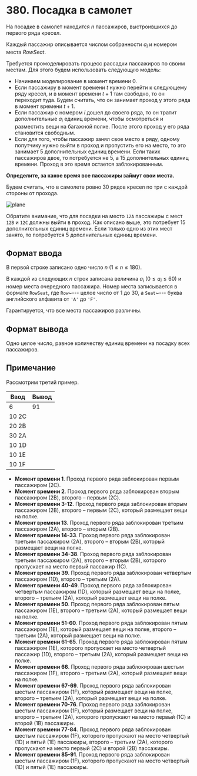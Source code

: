 # 380. Посадка в самолет

На посадке в самолет находится $n$ пассажиров, выстроившихся до первого ряда кресел.

Каждый пассажир описывается числом собранности $a_i$ и номером места $RowSeat$.

Требуется промоделировать процесс рассадки пассажиров по своим местам. Для этого будем использовать следующую модель:

- Начинаем моделирование в момент времени 0.
- Если пассажиру в момент времени $t$ нужно перейти к следующему ряду кресел, и в момент времени $t+1$ там свободно, то он переходит туда. Будем считать, что он занимает проход у этого ряда в момент времени $t+1$.
- Если пассажир с номером $i$ дошел до своего ряда, то он тратит дополнительные $a_i$ единиц времени, чтобы осмотреться и разместить вещи на багажной полке. После этого проход у его ряда становится свободным.
- Если для того, чтобы пассажир занял свое место в ряду, одному попутчику нужно выйти в проход и пропустить его на место, то это занимает 5 дополнительных единиц времени. Если таких пассажиров двое, то потребуется не 5, а 15 дополнительных единиц времени. Проход в это время остается заблокированным.

**Определите, за какое время все пассажиры займут свои места.**

Будем считать, что в самолете ровно 30 рядов кресел по три с каждой стороны от прохода.

![plane](https://coderun.yandex.ru/api/problem/plane-boarding/image/markdown?path=statements/russian/plane1.png)

Обратите внимание, что для посадки на место `12A` пассажиры с мест `12B` и `12C` должны выйти в проход. Как описано выше, это потребует 15 дополнительных единиц времени. Если только одно из этих мест занято, то потребуется 5 дополнительных единиц времени.

## Формат ввода

В первой строке записано одно число $n$ $(1 \le n \le 180)$.

В каждой из следующих $n$ строк записана величина $a_i$ $(0 \le a_i \le 60)$ и номер места очередного пассажира. Номер места записывается в формате `RowSeat`, где `Row`~--- целое число от 1 до 30, а `Seat`~--- буква английского алфавита от `'A'` до `'F'`.

Гарантируется, что все места пассажиров различны.

## Формат вывода

Одно целое число, равное количеству единиц времени на посадку всех пассажиров.

## Примечание

Рассмотрим третий пример.

Ввод|Вывод
--|--
6| 91
10 2C|
20 2B|
30 2A|
10 1D|
10 1E|
10 1F|

- **Момент времени 1**. Проход первого ряда заблокирован первым пассажиром (2С).
- **Момент времени 2**. Проход первого ряда заблокирован вторым пассажиром (2B), второго – первым (2C).
- **Момент времени 3-12**. Проход первого ряда заблокирован вторым пассажиром (2B), второго – первым (2C), который размещает вещи на полке.
- **Момент времени 13**. Проход первого ряда заблокирован третьим пассажиром (2A), второго – вторым (2B).
- **Момент времени 14-33**. Проход первого ряда заблокирован третьим пассажиром (2A), второго – вторым (2B), который размещает вещи на полке.
- **Момент времени 34-38**. Проход первого ряда заблокирован третьим пассажиром (2A), второго – вторым (2B), которого пропускает на место первый пассажир (1С).
- **Момент времени 39**. Проход первого ряда заблокирован четвертым пассажиром (1D), второго – третьим (2А).
- **Момент времени 40-49**. Проход первого ряда заблокирован четвертым пассажиром (1D), который размещает вещи на полке, второго – третьим (2А), который размещает вещи на полке.
- **Момент времени 50**. Проход первого ряда заблокирован пятым пассажиром (1E), второго – третьим (2А), который размещает вещи на полке.
- **Момент времени 51-60**. Проход первого ряда заблокирован пятым пассажиром (1Е), который размещает вещи на полке, второго – третьим (2А), который размещает вещи на полке.
- **Момент времени 61-65**. Проход первого ряда заблокирован пятым пассажиром (1Е), которого пропускает на место четвертый пассажир (1D), второго – третьим (2А), который размещает вещи на полке.
- **Момент времени 66**. Проход первого ряда заблокирован шестым пассажиром (1F), второго – третьим (2А), который размещает вещи на полке.
- **Момент времени 67-69**. Проход первого ряда заблокирован шестым пассажиром (1F), который размещает вещи на полке, второго – третьим (2А), который размещает вещи на полке.
- **Момент времени 70-76**. Проход первого ряда заблокирован шестым пассажиром (1F), который размещает вещи на полке, второго – третьим (2А), которого пропускают на место первый (1С) и второй (1B) пассажиры.
- **Момент времени 77-84**. Проход первого ряда заблокирован шестым пассажиром (1F), которого пропускают на место четвертый (1D) и пятый (1E) пассажиры, второго – третьим (2А), которого пропускают на место первый (2C) и второй (2B) пассажиры.
- **Момент времени 85-91**. Проход первого ряда заблокирован шестым пассажиром (1F), которого пропускают на место четвертый (1D) и пятый (1E) пассажиры.
